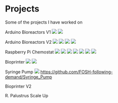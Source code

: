 # Projects
Some of the projects I have worked on

Arduino  Bioreactors V1
![](assets/README-e31a08d0.jpg)
![](assets/README-92a26e02.jpg)

Arduino Bioreactors V2
![](assets/README-0bb9f751.jpg)
![](assets/README-0b7a33d8.jpg)
![](assets/README-1e7e8f98.jpg)
![](assets/README-a17d6e33.jpg)

Raspberry Pi Chemostat
![](assets/README-d1a1bf47.JPG)
![](assets/README-e0b1f76f.JPG)
![](assets/README-9175efb1.JPG)
![](assets/README-e83ab4a9.JPG)
![](assets/README-5146c852.JPG)
![](assets/README-bfd02e1f.JPG)
![](assets/README-73873263.JPG)

Bioprinter
![](assets/README-0fae1e54.jpg)
![](assets/README-7df9f339.png)

Syringe Pump
![](assets/README-1bca026d.jpg)
https://github.com/FOSH-following-demand/Syringe_Pump

Bioprinter V2


R. Palustrus Scale Up

